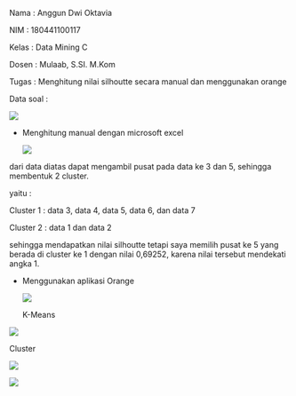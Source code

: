 

Nama : Anggun Dwi Oktavia

NIM : 180441100117

Kelas : Data Mining C

Dosen : Mulaab, S.SI. M.Kom

Tugas : Menghitung nilai silhoutte secara manual dan menggunakan orange

Data soal :

![](D:\8.PNG)

- Menghitung manual dengan microsoft excel

  ![](D:\9.PNG)

  

dari data diatas dapat mengambil pusat pada data ke 3 dan 5, sehingga membentuk 2 cluster. 

yaitu :

Cluster 1 : data 3, data 4, data 5, data 6, dan data 7

Cluster 2 : data 1 dan data 2

sehingga mendapatkan nilai silhoutte tetapi saya memilih pusat ke 5 yang berada di cluster ke 1 dengan nilai 0,69252, karena nilai tersebut mendekati angka 1.

- Menggunakan aplikasi Orange

  ![](D:\1.PNG)

  K-Means

  

![](D:\3.PNG)

Cluster 

![](D:\4.PNG)

![](D:\5.PNG)

